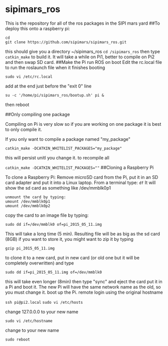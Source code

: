 # sipimars_ros
This is the repository for all of the ros packages in the SIPI mars yard
##To deploy this onto a raspberry pi:
```
cd 
git clone https://github.com/sipimars/sipimars_ros.git
```
this should give you a directory ~/sipimars_ros
`cd /sipimars_ros`
then type 
`catkin_make`
to build it.  It will take a while on Pi1, better to compile on Pi2 and then swap SD card.
##Make the Pi run ROS on boot
Edit the rc.local file to run the roslaunch file when it finishes booting 

`sudo vi /etc/rc.local`

add at the end just before the "exit 0" line

`su -c '/home/pi/sipimars_ros/bootup.sh' pi &`

then reboot


##Only compiling one package

Compiling on Pi is very slow so if you are working on one package it is best to only compile it.

If you only want to compile a package named "my_package"

`catkin_make -DCATKIN_WHITELIST_PACKAGES="my_package"`

this will persist unitl you change it.  to recompile all

`catkin_make -DCATKIN_WHITELIST_PACKAGES=""`
##Cloning a Raspberry Pi

To clone a Raspberry Pi:
Remove microSD card from the Pi, put it in an SD card adapter and put it into a Linux laptop.
From a terminal type:
`df`
It will show the sd card as something like /dev/mmblk0p1
```
unmount the card by typing:
umount /dev/mmblk0p1
umount /dev/mmblk0p2
```
copy the card to an image file by typing:

`sudo dd if=/dev/mmblk0 of=pi_2015_05_11.img`

This will take a long time (5 min).  Resulting file will be as big as the sd card (8GB)
if you want to store it, you might want to zip it by typing

`gzip pi_2015_05_11.img`

to clone it to a new card,  put in new card (or old one but it will be completely overwritten) and type

`sudo dd if=pi_2015_05_11.img of=/dev/mmblk0`

this will take even longer (8min)
then type "sync" and eject the card
put it in a Pi and boot it.  The new Pi will have the same network name as the old, so you must change it.
boot up the Pi.  remote login using the original hostname

`ssh pi@pi2.local`
`sudo vi /etc/hosts`

change 127.0.0.0 <name> to your new name

`sudo vi /etc/hostname`

change to your new name

`sudo reboot`
